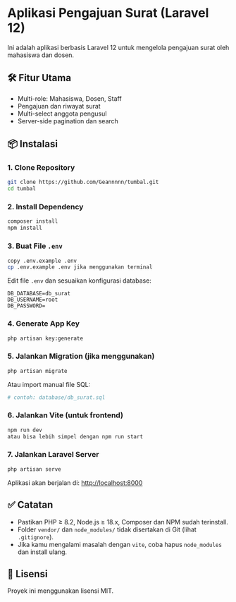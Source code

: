 # Aplikasi Pengajuan Surat (Laravel 12)

Ini adalah aplikasi berbasis Laravel 12 untuk mengelola pengajuan surat oleh mahasiswa dan dosen.

## 🛠️ Fitur Utama
- Multi-role: Mahasiswa, Dosen, Staff
- Pengajuan dan riwayat surat
- Multi-select anggota pengusul
- Server-side pagination dan search

## 📦 Instalasi

### 1. Clone Repository
```bash
git clone https://github.com/Geannnnn/tumbal.git
cd tumbal
```

### 2. Install Dependency
```bash
composer install
npm install
```

### 3. Buat File `.env`
```bash
copy .env.example .env
cp .env.example .env jika menggunakan terminal
```

Edit file `.env` dan sesuaikan konfigurasi database:

```env
DB_DATABASE=db_surat
DB_USERNAME=root
DB_PASSWORD=
```

### 4. Generate App Key
```bash
php artisan key:generate
```

### 5. Jalankan Migration (jika menggunakan)
```bash
php artisan migrate
```

Atau import manual file SQL:
```bash
# contoh: database/db_surat.sql
```

### 6. Jalankan Vite (untuk frontend)
```bash
npm run dev
atau bisa lebih simpel dengan npm run start
```

### 7. Jalankan Laravel Server
```bash
php artisan serve
```

Aplikasi akan berjalan di: [http://localhost:8000](http://localhost:8000)

## ✅ Catatan
- Pastikan PHP ≥ 8.2, Node.js ≥ 18.x, Composer dan NPM sudah terinstall.
- Folder `vendor/` dan `node_modules/` tidak disertakan di Git (lihat `.gitignore`).
- Jika kamu mengalami masalah dengan `vite`, coba hapus `node_modules` dan install ulang.

## 📃 Lisensi
Proyek ini menggunakan lisensi MIT.
